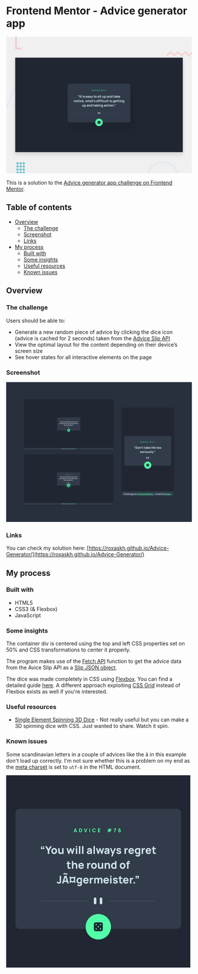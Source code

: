 # Frontend Mentor - Advice generator app

![Design preview for the Advice generator app coding challenge](./design/desktop-preview.jpg)

This is a solution to the [Advice generator app challenge on Frontend Mentor](https://www.frontendmentor.io/challenges/advice-generator-app-QdUG-13db).

## Table of contents

- [Overview](#overview)
  - [The challenge](#the-challenge)
  - [Screenshot](#screenshot)
  - [Links](#links)
- [My process](#my-process)
  - [Built with](#built-with)
  - [Some insights](#some-insights)
  - [Useful resources](#useful-resources)
  - [Known issues](#known-issues)

## Overview

### The challenge

Users should be able to:

- Generate a new random piece of advice by clicking the dice icon (advice is cached for 2 seconds) taken from the [Advice Slip API](https://api.adviceslip.com/)
- View the optimal layout for the content depending on their device’s screen size
- See hover states for all interactive elements on the page

### Screenshot

![](./design/Showcase.png)

### Links

You can check my solution here: [https://roxaskh.github.io/Advice-Generator/](https://roxaskh.github.io/Advice-Generator/)

## My process

### Built with

- HTML5
- CSS3 (& Flexbox)
- JavaScript

### Some insights

The container div is centered using the top and left CSS properties set on 50% and CSS transformations to center it properly.

The program makes use of the [Fetch API](https://developer.mozilla.org/en-US/docs/Web/API/Fetch_API/Using_Fetch) function to get the advice data from the Avice Slip API as a [Slip JSON object](https://api.adviceslip.com/#object-slip).

The dice was made completely in CSS using [Flexbox](https://developer.mozilla.org/en-US/docs/Web/CSS/CSS_Flexible_Box_Layout/Basic_Concepts_of_Flexbox).
You can find a detailed guide [here](https://betterprogramming.pub/creating-dice-in-flexbox-in-css-a02a5d85e516).
A different approach exploiting [CSS Grid](https://dev.to/ekeijl/creating-dice-using-css-grid-j4) instead of Flexbox exists as well if you're interested.

### Useful resources

- [Single Element Spinning 3D Dice](https://alvaromontoro.com/blog/67992/single-element-dice-with-css) - Not really useful but you can make a 3D spinning dice with CSS. Just wanted to share. Watch it spin.

### Known issues

Some scandinavian letters in a couple of advices like the ä in this example don't load up correctly. I'm not sure whether this is a problem on my end as the [meta charset](https://developer.mozilla.org/en-US/docs/Web/HTML/Element/meta#attr-charset) is set to `utf-8` in the HTML document.

<img src="design/broken-chars.png" alt="drawing" width="500"/>